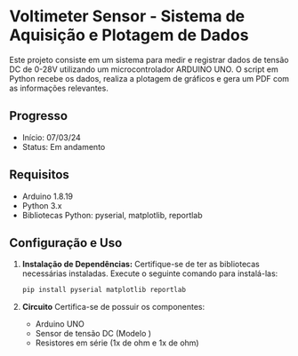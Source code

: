 # Voltimeter Sensor - Sistema de Aquisição e Plotagem de Dados

Este projeto consiste em um sistema para medir e registrar dados de tensão DC de 0-28V utilizando um microcontrolador ARDUINO UNO. O script em Python recebe os dados, realiza a plotagem de gráficos e gera um PDF com as informações relevantes.

## Progresso

- Início: 07/03/24 
- Status: Em andamento

## Requisitos

- Arduino 1.8.19
- Python 3.x
- Bibliotecas Python: pyserial, matplotlib, reportlab

## Configuração e Uso

1. **Instalação de Dependências:**
   Certifique-se de ter as bibliotecas necessárias instaladas. Execute o seguinte comando para instalá-las:

   ```bash
   pip install pyserial matplotlib reportlab

2. **Circuito**
   Certifica-se de possuir os componentes:

   - Arduino UNO
   - Sensor de tensão DC (Modelo )
   - Resistores em série (1x de ohm e 1x de ohm)
